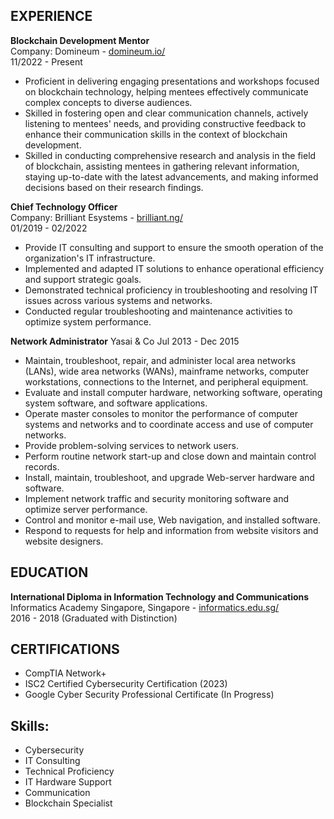 
## EXPERIENCE
**Blockchain Development Mentor**  
Company: Domineum - [domineum.io/](https://domineum.io/)  
11/2022 - Present

- Proficient in delivering engaging presentations and workshops focused on blockchain technology, helping mentees effectively communicate complex concepts to diverse audiences.
- Skilled in fostering open and clear communication channels, actively listening to mentees' needs, and providing constructive feedback to enhance their communication skills in the context of blockchain development.
- Skilled in conducting comprehensive research and analysis in the field of blockchain, assisting mentees in gathering relevant information, staying up-to-date with the latest advancements, and making informed decisions based on their research findings.

**Chief Technology Officer**  
Company: Brilliant Esystems - [brilliant.ng/](https://brilliant.ng/)  
01/2019 - 02/2022

- Provide IT consulting and support to ensure the smooth operation of the organization's IT infrastructure.
- Implemented and adapted IT solutions to enhance operational efficiency and support strategic goals.
- Demonstrated technical proficiency in troubleshooting and resolving IT issues across various systems and networks.
- Conducted regular troubleshooting and maintenance activities to optimize system performance.

**Network Administrator**
Yasai & Co
Jul 2013 - Dec 2015  

- Maintain, troubleshoot, repair, and administer local area networks (LANs), wide area networks (WANs), mainframe networks, computer workstations, connections to the Internet, and peripheral equipment.
- Evaluate and install computer hardware, networking software, operating system software, and software applications.
- Operate master consoles to monitor the performance of computer systems and networks and to coordinate access and use of computer networks.
- Provide problem-solving services to network users.
- Perform routine network start-up and close down and maintain control records.
- Install, maintain, troubleshoot, and upgrade Web-server hardware and software.
- Implement network traffic and security monitoring software and optimize server performance.
- Control and monitor e-mail use, Web navigation, and installed software.
- Respond to requests for help and information from website visitors and website designers.


## EDUCATION
**International Diploma in Information Technology and Communications**  
Informatics Academy Singapore, Singapore - [informatics.edu.sg/](https://informatics.edu.sg/)  
2016 - 2018 (Graduated with Distinction)

## CERTIFICATIONS
- CompTIA Network+
- ISC2 Certified Cybersecurity Certification (2023)
- Google Cyber Security Professional Certificate (In Progress)

## Skills:
- Cybersecurity
- IT Consulting
- Technical Proficiency
- IT Hardware Support
- Communication
- Blockchain Specialist
